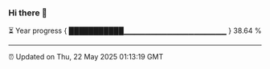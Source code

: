 ### Hi there 👋

⏳ Year progress { ███████████▁▁▁▁▁▁▁▁▁▁▁▁▁▁▁▁▁▁▁ } 38.64 %

---

⏰ Updated on Thu, 22 May 2025 01:13:19 GMT
